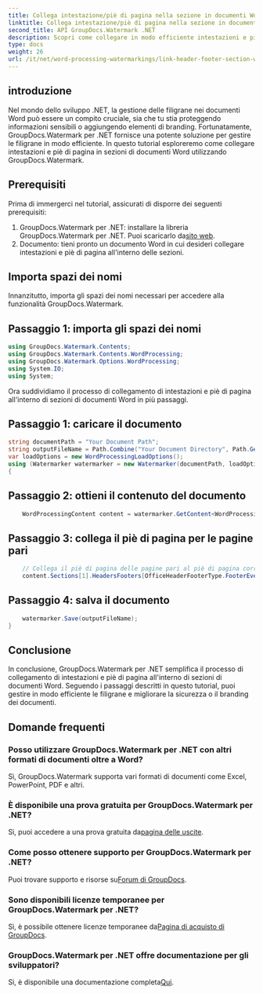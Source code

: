 ```yaml
---
title: Collega intestazione/piè di pagina nella sezione in documenti Word
linktitle: Collega intestazione/piè di pagina nella sezione in documenti Word
second_title: API GroupDocs.Watermark .NET
description: Scopri come collegare in modo efficiente intestazioni e piè di pagina all'interno di sezioni di documenti Word utilizzando GroupDocs.Watermark per .NET. Gestione e sicurezza dei documenti.
type: docs
weight: 26
url: /it/net/word-processing-watermarkings/link-header-footer-section-word-docs/
---
```

## introduzione
Nel mondo dello sviluppo .NET, la gestione delle filigrane nei documenti Word può essere un compito cruciale, sia che tu stia proteggendo informazioni sensibili o aggiungendo elementi di branding. Fortunatamente, GroupDocs.Watermark per .NET fornisce una potente soluzione per gestire le filigrane in modo efficiente. In questo tutorial esploreremo come collegare intestazioni e piè di pagina in sezioni di documenti Word utilizzando GroupDocs.Watermark.
## Prerequisiti
Prima di immergerci nel tutorial, assicurati di disporre dei seguenti prerequisiti:
1. GroupDocs.Watermark per .NET: installare la libreria GroupDocs.Watermark per .NET. Puoi scaricarlo da[sito web](https://releases.groupdocs.com/Watermark/net/).
2. Documento: tieni pronto un documento Word in cui desideri collegare intestazioni e piè di pagina all'interno delle sezioni.

## Importa spazi dei nomi
Innanzitutto, importa gli spazi dei nomi necessari per accedere alla funzionalità GroupDocs.Watermark.
## Passaggio 1: importa gli spazi dei nomi
```csharp
using GroupDocs.Watermark.Contents;
using GroupDocs.Watermark.Contents.WordProcessing;
using GroupDocs.Watermark.Options.WordProcessing;
using System.IO;
using System;
```
Ora suddividiamo il processo di collegamento di intestazioni e piè di pagina all'interno di sezioni di documenti Word in più passaggi.
## Passaggio 1: caricare il documento
```csharp
string documentPath = "Your Document Path";
string outputFileName = Path.Combine("Your Document Directory", Path.GetFileName(documentPath));
var loadOptions = new WordProcessingLoadOptions();
using (Watermarker watermarker = new Watermarker(documentPath, loadOptions))
{
```
## Passaggio 2: ottieni il contenuto del documento
```csharp
    WordProcessingContent content = watermarker.GetContent<WordProcessingContent>();
```
## Passaggio 3: collega il piè di pagina per le pagine pari
```csharp
    // Collega il piè di pagina delle pagine pari al piè di pagina corrispondente nella sezione precedente
    content.Sections[1].HeadersFooters[OfficeHeaderFooterType.FooterEven].IsLinkedToPrevious = true;
```
## Passaggio 4: salva il documento
```csharp
    watermarker.Save(outputFileName);
}
```

## Conclusione
In conclusione, GroupDocs.Watermark per .NET semplifica il processo di collegamento di intestazioni e piè di pagina all'interno di sezioni di documenti Word. Seguendo i passaggi descritti in questo tutorial, puoi gestire in modo efficiente le filigrane e migliorare la sicurezza o il branding dei documenti.
## Domande frequenti
### Posso utilizzare GroupDocs.Watermark per .NET con altri formati di documenti oltre a Word?
Sì, GroupDocs.Watermark supporta vari formati di documenti come Excel, PowerPoint, PDF e altri.
### È disponibile una prova gratuita per GroupDocs.Watermark per .NET?
Sì, puoi accedere a una prova gratuita da[pagina delle uscite](https://releases.groupdocs.com/).
### Come posso ottenere supporto per GroupDocs.Watermark per .NET?
 Puoi trovare supporto e risorse su[Forum di GroupDocs](https://forum.groupdocs.com/c/watermark/19).
### Sono disponibili licenze temporanee per GroupDocs.Watermark per .NET?
 Sì, è possibile ottenere licenze temporanee da[Pagina di acquisto di GroupDocs](https://purchase.groupdocs.com/temporary-license/).
### GroupDocs.Watermark per .NET offre documentazione per gli sviluppatori?
 Sì, è disponibile una documentazione completa[Qui](https://reference.groupdocs.com/Watermark/net/).